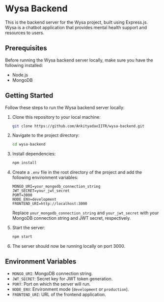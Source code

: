 # Wysa Backend

This is the backend server for the Wysa project, built using Express.js. Wysa is a chatbot application that provides mental health support and resources to users.

## Prerequisites

Before running the Wysa backend server locally, make sure you have the following installed:

- Node.js
- MongoDB

## Getting Started

Follow these steps to run the Wysa backend server locally:

1. Clone this repository to your local machine:

   ```bash
   git clone https://github.com/AnkityadavIITR/wysa-backend.git
   ```

2. Navigate to the project directory:

   ```bash
   cd wysa-backend
   ```

3. Install dependencies:

   ```bash
   npm install
   ```

4. Create a `.env` file in the root directory of the project and add the following environment variables:

   ```
   MONGO_URI=your_mongodb_connection_string
   JWT_SECRET=your_jwt_secret
   PORT=3000
   NODE_ENV=development
   FRONTEND_URI=http://localhost:3000
   ```

   Replace `your_mongodb_connection_string` and `your_jwt_secret` with your MongoDB connection string and JWT secret, respectively.

5. Start the server:

   ```bash
   npm start
   ```

6. The server should now be running locally on port 3000.

## Environment Variables

- `MONGO_URI`: MongoDB connection string.
- `JWT_SECRET`: Secret key for JWT token generation.
- `PORT`: Port on which the server will run.
- `NODE_ENV`: Environment mode (`development` or `production`).
- `FRONTEND_URI`: URL of the frontend application.
